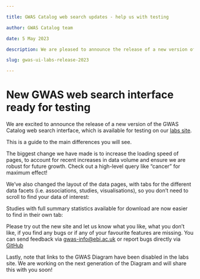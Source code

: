 ```yaml
---

title: GWAS Catalog web search updates - help us with testing

author: GWAS Catalog team

date: 5 May 2023

description: We are pleased to announce the release of a new version of the GWAS Catalog web search interface, which is available for testing at www.ebi.ac.uk/gwas/labs. Here is a guide to the main differences you will see.

slug: gwas-ui-labs-release-2023

---
```


# New GWAS web search interface ready for testing

We are excited to announce the release of a new version of the GWAS Catalog web search interface, which is available for testing on our [labs site](www.ebi.ac.uk/gwas/labs).

This is a guide to the main differences you will see.

The biggest change we have made is to increase the loading speed of pages, to account for recent increases in data volume and ensure we are robust for future growth. Check out a high-level query like “cancer” for maximum effect! 

<article-image src="gwas-ui-labs-release/SlideA.jpg" alt="gwas-catalog"></article-image>

We’ve also changed the layout of the data pages, with tabs for the different data facets (i.e. associations, studies, visualisations), so you don’t need to scroll to find your data of interest: 

<article-image src="gwas-ui-labs-release/SlideB.jpg" alt="gwas-catalog"></article-image>

Studies with full summary statistics available for download are now easier to find in their own tab:  

<article-image src="gwas-ui-labs-release/SlideC.jpg" alt="gwas-catalog"></article-image>

Please try out the new site and let us know what you like, what you don’t like, if you find any bugs or if any of your favourite features are missing. You can send feedback via gwas-info@ebi.ac.uk or report bugs directly via [GitHub](https://github.com/EBISPOT/gwas-ui/issues)

Lastly, note that links to the GWAS Diagram have been disabled in the labs site. We are working on the next generation of the Diagram and will share this with you soon!
